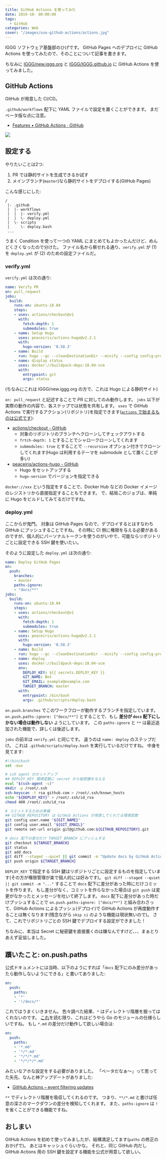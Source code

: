 ```yaml
---
title: GitHub Actions を使ってみた
date: 2019-10- 00:00:00
tags:
  - GitHub
categories: Web
cover: "/images/use-github-actions/actions.jpg"
---
```


IGGG ソフトウェア基盤部のひげです。
GitHub Pages へのデプロイに GitHub Actions を使ってみたので、そのことについて記事を書きます。

ちなみに [IGGG/new.iggg.org](https://github.com/IGGG/new.iggg.org) と [IGGG/IGGG.github.io](https://github.com/IGGG/IGGG.github.io) に GitHub Actions を使ってみました。

## GitHub Actions

GitHub が用意した CI/CD。

`.github/workflows` 配下に YAML ファイルで設定を置くことができます。
まだベータ版な点に注意。

- [Features • GitHub Actions · GitHub](https://github.com/features/actions)

![](/images/use-github-actions/actions.jpg)

## 設定する

やりたいことは2つ:

1. PR では静的サイトを生成できるか試す
2. メインブランチ(`master`)なら静的サイトをデプロイする(GitHub Pages)

こんな感じにした:

```
/
 |- .github
 |  |- workflows
 |  |  |- verify.yml
 |  |  \- deploy.yml
 |  \- scripts
 |     \- deploy.bash
 ...
```

うまく Condition を使って一つの YAML にまとめてもよかったんだけど、めんどくさくなったので分けた。
ファイル名から察せれる通り、`verify.yml` が (1) を `deploy.yml` が (2) のための設定ファイルだ。

### verify.yml

`verify.yml` は次の通り:

```Yaml
name: Verify PR
on: pull_request
jobs:
  build:
    runs-on: ubuntu-18.04
    steps:
    - uses: actions/checkout@v1
      with:
        fetch-depth: 1
        submodules: true
    - name: Setup Hugo
      uses: peaceiris/actions-hugo@v2.2.1
      with:
        hugo-version: '0.58.3'
    - name: Build
      run: hugo --gc --cleanDestinationDir --minify --config config-prod.toml
    - name: display status
      uses: docker://buildpack-deps:18.04-scm
      with:
        entrypoint: git
        args: status
```

(ちなみにこれは IGGG/new.iggg.org の方で、これは Hugo による静的サイト)

`on: pull_request` と記述することで PR に対してのみ動作します。
`jobs` 以下が実際の動作の内容で、各ステップでは状態を共有します。
`uses` で GitHub Actions で実行するアクション(リポジトリ)を指定できます([`actions` で始まるものは公式です](https://github.com/actions)):

- [actions/checkout - GitHub](https://github.com/actions/checkout)
    - 対象のリポジトリのブランチへクローンしてチェックアウトする
    - `frtch-depth: 1` とすることでシャロークローンしてくれます
    - `submodules: true` とすることで `--recursive` オプション付きでクローンしてくれます(Hugo は利用するテーマを submodule として置くことが多い)
- [peaceiris/actions-hugo - GitHub](https://github.com/peaceiris/actions-hugo)
    - Hugo をセットアップする
    - `hugo-version` でバージョンを指定できる

`docker://xxx` という指定をすることで、Docker Hub などの Docker イメージのレジストリから直接指定することもできます。
で、結局このジョブは、単純に Hugo をビルドしてみてるだけですね。

### deploy.yml

ここからが鬼門。
対象は GitHub Pages なので、デプロイするとはすなわち GitHub にプッシュすることですね。
その時に CI 側に権限を与える必要があるのですが、個人的にパーソナルトークンを使うのがいやで、可能ならリポジトリごとに設定できる SSH 鍵を使いたい。

そのように設定した `deploy.yml` は次の通り:

```yaml
name: Deploy GitHub Pages
on:
  push:
    branches:
    - master
    paths-ignore:
    - "docs/**"
jobs:
  build:
    runs-on: ubuntu-18.04
    steps:
    - uses: actions/checkout@v1
      with:
        fetch-depth: 1
        submodules: true
    - name: Setup Hugo
      uses: peaceiris/actions-hugo@v2.2.1
      with:
        hugo-version: '0.58.3'
    - name: Build
      run: hugo --gc --cleanDestinationDir --minify --config config-prod.toml
    - name: deploy
      uses: docker://buildpack-deps:18.04-scm
      env:
        DEPLOY_KEY: ${{ secrets.DEPLOY_KEY }}
        GIT_NAME: Bot
        GIT_EMAIL: example@example.com
        TARGET_BRANCH: master
      with:
        entrypoint: /bin/bash
        args: .github/scripts/deploy.bash
```

`on.push.branches` でこのワークフローが動作するブランチを指定しています。
`on.push.paths-ignore: ["docs/**"]` とすることで、もし **差分が `docs` 配下にしかない場合は動作しない** ようにしています。
この `paths-ignore` と `**` は最近追加された機能で、詳しくは後述します。

`jobs` の前半は `verify.yml` と同じです。
違うのは `name: deploy` のステップだけ。
これは `.github/scripts/deploy.bash` を実行しているだけですね。
中身を見てます:

```bash
#!/bin/bash
set -eux

# ssh agent のセットアップ
## DEPLOY_KEY 環境変数に secret から秘密鍵を与える
eval "$(ssh-agent -s)"
mkdir -p /root/.ssh
ssh-keyscan -t rsa github.com > /root/.ssh/known_hosts
echo "${DEPLOY_KEY}" > /root/.ssh/id_rsa
chmod 400 /root/.ssh/id_rsa

# コミットするための準備
## GITHUB_REPOSITORY は GitHub Actions が用意してくれてる環境変数
git config user.name "${GIT_NAME}"
git config user.email "${GIT_EMAIL}"
git remote set-url origin git@github.com:${GITHUB_REPOSITORY}.git

# docs 配下の差分だけ TARGET_BRANCH にプッシュする
git checkout ${TARGET_BRANCH}
git status
git add docs
git diff --staged --quiet || git commit -m "Update docs by GitHub Actions"
git push origin ${TARGET_BRANCH}
```

`DEPLOY_KEY` で指定する SSH 鍵はリポジトリごとに設定するものを指定しています(その方が権限管理が楽で個人的には好みです)。
`git diff --staged --quiet || git commit -m "..."` することで `docs` 配下に差分があった時にだけコミットを作ります。
もし差分がなく、コミットを作らなかった場合は `git push` は変更がなかったとメッセージを吐いて終了します。
`docs` 配下に差分があった時だけプッシュすることで `on.push.paths-ignore: ["docs/**"]` と組み合わさって、GitHub Actions によるプッシュ(デプロイ)で GitHub Actions が再度動作することは無くなります(残念ながら `skip ci` のような機能は現状無いので)。
さて、これでリポジトリごとの SSH 鍵でデプロイする設定ができました！

ちなみに、本当は Secret に秘密鍵を直接置くのは嫌なんですけど、、、まぁとりあえず妥協しました。

## 躓いたこと: on.push.paths

公式ドキュメントには当時、以下のようにすれば「`docs` 配下にのみ差分があったら動作しないようにできる」と書いてありました:

```yaml
on:
  push:
    paths:
    - '*'
    - '!/docs/*'
```

これではうまくいきません。
色々調べた結果、`*` はディレクトリ階層を掘ってはくれないのです。
[これ](https://github.community/t5/GitHub-Actions/GitHub-Actions-workflow-not-triggered-with-path/m-p/30321#M400)を読む限り、これはどうやら Go のモジュールの仕様らしいですね。
もし `*.md` の差分だけ動作して欲しい場合は:

```yaml
on:
  push:
    paths:
    - '*.md'
    - '*/*.md'
    - '*/*/*.md'
    - '*/*/*/*.md'    
```

みたいなアホな設定をする必要がありました。
「ベータだなぁ〜」って思ってた矢先、なんと神アップデートがありました:

- [GitHub Actions – event filtering updates](https://github.blog/changelog/2019-09-30-github-actions-event-filtering-updates)

`**` でディレクトリ階層を吸収してくれるのです。
つまり、`**/*.md` と書けば任意の深さのマークダウンの差分を検知してくれます。
また、`paths-ignore` は `!` を省くことができる機能ですね。

## おしまい

GitHub Actions を初めて使ってみましたが、結構満足してます(`paths` の修正のおかげで)。
あとはキャッシュぐらいかな。
それと、同じ GitHub 内だし GitHub Actions 用の SSH 鍵を設定する機能を公式が用意して欲しい。

